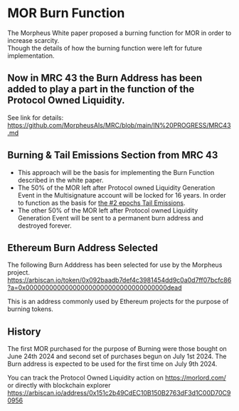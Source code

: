 # MOR Burn Function
The Morpheus White paper proposed a burning function for MOR in order to increase scarcity.  
Though the details of how the burning function were left for future implementation. 

## Now in MRC 43 the Burn Address has been added to play a part in the function of the Protocol Owned Liquidity.
See link for details: https://github.com/MorpheusAIs/MRC/blob/main/IN%20PROGRESS/MRC43.md

## Burning & Tail Emissions Section from MRC 43
- This approach will be the basis for implementing the Burn Function described in the white paper.
- The 50% of the MOR left after Protocol owned Liquidity Generation Event in the Multisignature account will be locked for 16 years. In order to function as the basis for [the #2 epochs Tail Emissions](https://github.com/MorpheusAIs/Docs/blob/main/!KEYDOCS%20README%20FIRST!/WhitePaper.md#tail-emissions-of-mor).
- The other 50% of the MOR left after Protocol owned Liquidity Generation Event will be sent to a permanent burn address and destroyed forever.

## Ethereum Burn Address Selected
The following Burn Adddress has been selected for use by the Morpheus project.
https://arbiscan.io/token/0x092baadb7def4c3981454dd9c0a0d7ff07bcfc86?a=0x000000000000000000000000000000000000dead 

This is an address commonly used by Ethereum projects for the purpose of burning tokens.

## History
The first MOR purchased for the purpose of Burning were those bought on June 24th 2024 and second set of purchases begun on July 1st 2024.
The Burn address is expected to be used for the first time on July 9th 2024.

You can track the Protocol Owned Liquidity action on https://morlord.com/ or directly with blockchain explorer https://arbiscan.io/address/0x151c2b49CdEC10B150B2763dF3d1C00D70C90956 

